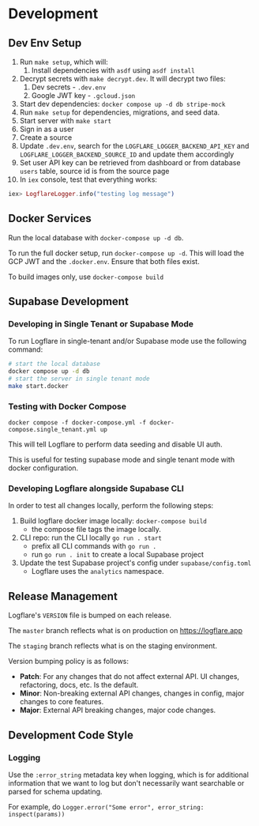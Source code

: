 # Development

## Dev Env Setup

1. Run `make setup`, which will:
   1. Install dependencies with `asdf` using `asdf install`
2. Decrypt secrets with `make decrypt.dev`. It will decrypt two files:
   1. Dev secrets - `.dev.env`
   2. Google JWT key - `.gcloud.json`
3. Start dev dependencies: `docker compose up -d db stripe-mock`
4. Run `make setup` for dependencies, migrations, and seed data.
5. Start server with `make start`
6. Sign in as a user
7. Create a source
8. Update `.dev.env`, search for the `LOGFLARE_LOGGER_BACKEND_API_KEY` and
   `LOGFLARE_LOGGER_BACKEND_SOURCE_ID` and update them accordingly
9. Set user API key can be retrieved from dashboard or from database `users`
   table, source id is from the source page
10. In `iex` console, test that everything works:

```elixir
iex> LogflareLogger.info("testing log message")
```

## Docker Services

Run the local database with `docker-compose up -d db`.

To run the full docker setup, run `docker-compose up -d`. This will load the GCP
JWT and the `.docker.env`. Ensure that both files exist.

To build images only, use `docker-compose build`

## Supabase Development

### Developing in Single Tenant or Supabase Mode

To run Logflare in single-tenant and/or Supabase mode use the following command:

```bash
# start the local database
docker compose up -d db
# start the server in single tenant mode
make start.docker
```

### Testing with Docker Compose

```
docker compose -f docker-compose.yml -f docker-compose.single_tenant.yml up
```

This will tell Logflare to perform data seeding and disable UI auth.

This is useful for testing supabase mode and single tenant mode with docker configuration.

### Developing Logflare alongside Supabase CLI

In order to test all changes locally, perform the following steps:

1. Build logflare docker image locally: `docker-compose build`
   - the compose file tags the image locally.
2. CLI repo: run the CLI locally `go run . start`
   - prefix all CLI commands with `go run .`
   - run `go run . init` to create a local Supabase project
3. Update the test Supabase project's config under `supabase/config.toml`
   - Logflare uses the `analytics` namespace.

## Release Management

Logflare's `VERSION` file is bumped on each release.

The `master` branch reflects what is on production on <https://logflare.app>

The `staging` branch reflects what is on the staging environment.

Version bumping policy is as follows:

- **Patch**: For any changes that do not affect external API. UI changes,
  refactoring, docs, etc. Is the default.
- **Minor**: Non-breaking external API changes, changes in config, major changes
  to core features.
- **Major**: External API breaking changes, major code changes.

## Development Code Style

### Logging

Use the `:error_string` metadata key when logging, which is for additional
information that we want to log but don't necessarily want searchable or parsed
for schema updating.

For example, do `Logger.error("Some error", error_string: inspect(params))`
